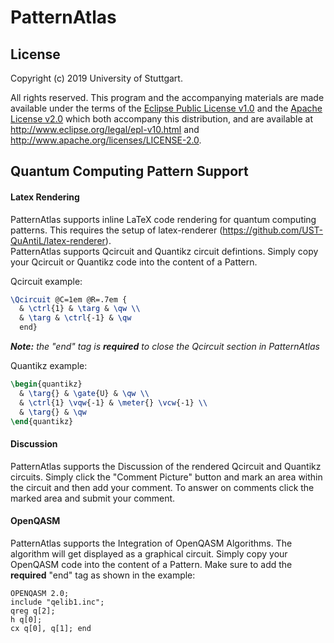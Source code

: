 # PatternAtlas

## License

Copyright (c) 2019 University of Stuttgart.

All rights reserved. This program and the accompanying materials
are made available under the terms of the [Eclipse Public License v1.0]
and the [Apache License v2.0] which both accompany this distribution,
and are available at http://www.eclipse.org/legal/epl-v10.html
and http://www.apache.org/licenses/LICENSE-2.0.

[Apache License v2.0]: http://www.apache.org/licenses/LICENSE-2.0.html
[Eclipse Public License v1.0]: http://www.eclipse.org/legal/epl-v10.html

## Quantum Computing Pattern Support

#### Latex Rendering

PatternAtlas supports inline LaTeX code rendering for quantum computing patterns.
This requires the setup of latex-renderer (https://github.com/UST-QuAntiL/latex-renderer).  
PatternAtlas supports Qcircuit and Quantikz circuit defintions. 
Simply copy your Qcircuit or Quantikz code into the content of a Pattern.

Qcircuit example:

```latex
\Qcircuit @C=1em @R=.7em {  
  & \ctrl{1} & \targ & \qw \\  
  & \targ & \ctrl{-1} & \qw  
  end}
```

***Note:** the "end" tag is __required__ to close the Qcircuit section in PatternAtlas*    

Quantikz example:  

```latex
\begin{quantikz}
  & \targ{} & \gate{U} & \qw \\  
  & \ctrl{1} \vqw{-1} & \meter{} \vcw{-1} \\  
  & \targ{} & \qw  
\end{quantikz}  
```

#### Discussion

PatternAtlas supports the Discussion of the rendered Qcircuit and Quantikz circuits. 
Simply click the "Comment Picture" button and mark an area within the circuit and then add your comment.
To answer on comments click the marked area and submit your comment.     

#### OpenQASM

PatternAtlas supports the Integration of OpenQASM Algorithms. The algorithm will get displayed as a graphical circuit.
Simply copy your OpenQASM code into the content of a Pattern. Make sure to add the __required__ "end" tag as shown in the example:  

```OpenQASM
OPENQASM 2.0;  
include "qelib1.inc";  
qreg q[2];  
h q[0];  
cx q[0], q[1]; end        
```
